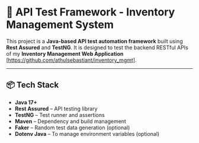 # 🧪 API Test Framework - Inventory Management System

This project is a **Java-based API test automation framework** built using **Rest Assured** and **TestNG**. It is designed to test the backend RESTful APIs of my **Inventory Management Web Application** [https://github.com/athulsebastiant/inventory_mgmt].

---

## 📦 Tech Stack

- **Java 17+**
- **Rest Assured** – API testing library
- **TestNG** – Test runner and assertions
- **Maven** – Dependency and build management
- **Faker** – Random test data generation (optional)
- **Dotenv Java** – To manage environment variables (optional)

